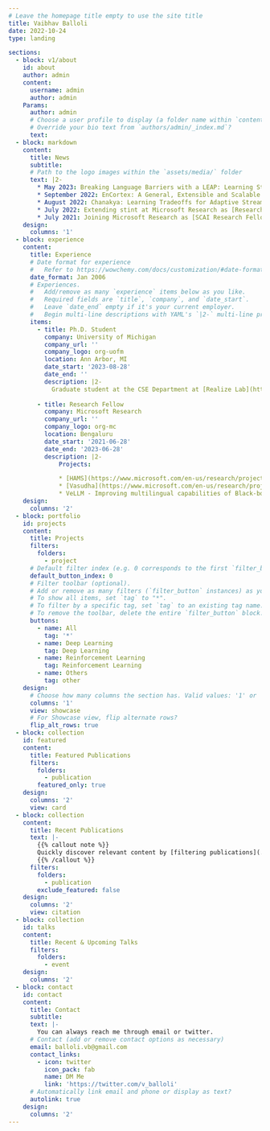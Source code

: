 ```yaml
---
# Leave the homepage title empty to use the site title
title: Vaibhav Balloli
date: 2022-10-24
type: landing

sections:
  - block: v1/about
    id: about
    author: admin
    content:
      username: admin
      author: admin
    Params:
      author: admin
      # Choose a user profile to display (a folder name within `content/authors/`)
      # Override your bio text from `authors/admin/_index.md`?
      text:
  - block: markdown
    content:
      title: News
      subtitle: 
      # Path to the logo images within the `assets/media/` folder
      text: |2-
        * May 2023: Breaking Language Barriers with a LEAP: Learning Strategies for Polyglot LLMs pre-print
        * September 2022: EnCortex: A General, Extensible and Scalable Framework for Decision Management in New-age Energy Systems under review.
        * August 2022: Chanakya: Learning Tradeoffs for Adaptive Streaming Perception under review
        * July 2022: Extending stint at Microsoft Research as [Research Fellow](https://www.microsoft.com/en-us/research/academic-program/research-fellows-program-at-microsoft-research-india/).
        * July 2021: Joining Microsoft Research as [SCAI Research Fellow](https://www.microsoft.com/en-us/research/collaboration/scai/).
    design:
      columns: '1'
  - block: experience
    content:
      title: Experience
      # Date format for experience
      #   Refer to https://wowchemy.com/docs/customization/#date-format
      date_format: Jan 2006
      # Experiences.
      #   Add/remove as many `experience` items below as you like.
      #   Required fields are `title`, `company`, and `date_start`.
      #   Leave `date_end` empty if it's your current employer.
      #   Begin multi-line descriptions with YAML's `|2-` multi-line prefix.
      items:
        - title: Ph.D. Student
          company: University of Michigan
          company_url: ''
          company_logo: org-uofm
          location: Ann Arbor, MI
          date_start: '2023-08-28'
          date_end: ''
          description: |2-
            Graduate student at the CSE Department at [Realize Lab](https://sites.google.com/view/realize-lab/home?authuser=0).
              
        - title: Research Fellow
          company: Microsoft Research
          company_url: ''
          company_logo: org-mc
          location: Bengaluru
          date_start: '2021-06-28'
          date_end: '2023-06-28'
          description: |2-
              Projects:

              * [HAMS](https://www.microsoft.com/en-us/research/project/hams/) - Automated License Testing (AI for Social Good)
              * [Vasudha](https://www.microsoft.com/en-us/research/project/vasudha/) - `EnCortex` package that provides optimization and decision making for improving sustainability of energy producers. (Currently integrated as a product at Energy & Mobility, Microsoft as a product)
              * VeLLM - Improving multilingual capabilities of Black-box LLMs.
    design:
      columns: '2'
  - block: portfolio
    id: projects
    content:
      title: Projects
      filters:
        folders:
          - project
      # Default filter index (e.g. 0 corresponds to the first `filter_button` instance below).
      default_button_index: 0
      # Filter toolbar (optional).
      # Add or remove as many filters (`filter_button` instances) as you like.
      # To show all items, set `tag` to "*".
      # To filter by a specific tag, set `tag` to an existing tag name.
      # To remove the toolbar, delete the entire `filter_button` block.
      buttons:
        - name: All
          tag: '*'
        - name: Deep Learning
          tag: Deep Learning
        - name: Reinforcement Learning
          tag: Reinforcement Learning
        - name: Others
          tag: other
    design:
      # Choose how many columns the section has. Valid values: '1' or '2'.
      columns: '1'
      view: showcase
      # For Showcase view, flip alternate rows?
      flip_alt_rows: true
  - block: collection
    id: featured
    content:
      title: Featured Publications
      filters:
        folders:
          - publication
        featured_only: true
    design:
      columns: '2'
      view: card
  - block: collection
    content:
      title: Recent Publications
      text: |-
        {{% callout note %}}
        Quickly discover relevant content by [filtering publications](./publication/).
        {{% /callout %}}
      filters:
        folders:
          - publication
        exclude_featured: false
    design:
      columns: '2'
      view: citation
  - block: collection
    id: talks
    content:
      title: Recent & Upcoming Talks
      filters:
        folders:
          - event
    design:
      columns: '2'
  - block: contact
    id: contact
    content:
      title: Contact
      subtitle:
      text: |-
        You can always reach me through email or twitter.
      # Contact (add or remove contact options as necessary)
      email: balloli.vb@gmail.com
      contact_links:
        - icon: twitter
          icon_pack: fab
          name: DM Me
          link: 'https://twitter.com/v_balloli'
      # Automatically link email and phone or display as text?
      autolink: true
    design:
      columns: '2'
---
```

